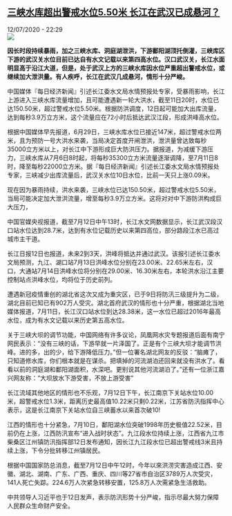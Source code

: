 <!--1594587522000-->
[三峡水库超出警戒水位5.50米  长江在武汉已成悬河？](http://www.rfi.fr//cn/%E4%B8%AD%E5%9B%BD/20200712-%E4%B8%89%E5%B3%A1%E6%B0%B4%E5%BA%93%E8%B6%85%E5%87%BA%E8%AD%A6%E6%88%92%E6%B0%B4%E4%BD%8D5-50%E7%B1%B3-%E9%95%BF%E6%B1%9F%E5%9C%A8%E6%AD%A6%E6%B1%89%E5%B7%B2%E6%88%90%E6%82%AC%E6%B2%B3)
------

<div>12/07/2020 - 22:29</div><img src="https://s.rfi.fr/media/display/3b9457f4-c47e-11ea-918a-005056a964fe/w:310/p:16x9/unnamed-1400042419688.jpg"><p><strong>因长时段持续暴雨，加之三峡水库、洞庭湖泄洪，下游鄱阳湖顶托倒灌，三峡库区下游的武汉关水位目前已达自有水文记载以来第四高水位。汉口武汉关，长江水面明显高于沿江大道，但是，处于武汉上方的三峡水库因水位严重超出警戒水位，或继续加大泄洪量。有人疾呼，长江在武汉几成悬河，情形十分严峻。</strong></p><div class="t-content__body u-clearfix"><div class="m-interstitial"></div><p>中国媒体『每日经济新闻』引述长江委水文局水情预报处专家，受暴雨影响，长江上游进入三峡水库流量增加，且可能遭遇新一轮大洪水，截至11日20时，水位已达150.50米，超过警戒水位5.50米。根据防洪调度，12日起可能加大出库流量，达到每秒3.9万立方米，这个流量应在72小时后抵达武汉江段，形成洪峰高水位。</p><p>根据中国媒体早先报道，6月29日，三峡水库水位已接近147米，超过警戒水位两米，且为预防一号大洪水来袭，当局决定首度开闸泄洪，泄洪量曾达致每秒35000立方米以上，对长江中下游形成巨大防洪压力。据报道，为减缓下游压力，三峡水库从7月6日8时起，将每秒35300立方米流量逐渐调降，至7月11日8时，降至每秒22000立方米。据『每日经济新闻』引述长江委水文局水情预报处专家，三峡减少出库流量后，武汉关水位10日水位，比前一天只上涨0.09米。</p><p>现在因为暴雨持续，洪水来袭，三峡水位已达150.50米，超过警戒水位5.50米，当局可能决定加大泄洪流量，增至每秒3.9万立方米。这将对对中下游防洪构成巨大压力，</p><p>中国官媒央视报道，截至7月12日中午13时，长江水文网数据显示，长江武汉段汉口站水位达到28.7米，达到有水位记载历史以来第四高位，部分路段江水已高过城市主干道。</p><p>长江日报12日也报道，未来2到3天，洪峰将抵达并通过武汉。该报引述长江委水文局预测，九江、湖口站7月13日洪峰水位分别在23.00米、22.65米左右，汉口，大通站7月14日洪峰水位将分别在29.00米、16.30米左右，本轮洪水沿江主要控制站点洪峰水位，均将位于历史前列。</p><p>遭遇新冠疫情重创的湖北省这次又成为重灾区，已于9日将防汛三级提升为二级，湖北目前已知已有902万人受灾。湖北首府武汉的情形也十分严重，根据湖北当地媒体报道，7月11日，长江汉口站水位到达28.38米，这一水位已超过2016年最高水位，成为有水文记载以来历史第五高水位。</p><p>关于三峡大坝的调节功能，中国网络有许多议论，凤凰网水灾专题报道后面有南宁网民表示：“没有三峡的话，下游早就一片泽国了。正是有个三峡大坝才能调节洪峰。进的多，出的少，给下游降低压力。”但一位署名湖北网友的反驳：“脑瘫了，只知道修水库，你们根本就是在谋杀。把填掉的河流湖泊还回来就没有洪水了。看看以前的洞庭湖和鄱阳湖面积，水深吧。更别说其他河流湖泊了。”还有一位浙江嘉兴网友称：“大坝放水下游受害，不放上游受害”</p><p>长江流域其他地区的情形也不乐观，7月12日下午，长江南京下关站水位10.00米，超警戒水位1.3米，距离历史最高值10.22米只剩0.22米，江苏省防汛指挥中心表示，这是长江南京下关站水位自三峡蓄水以来首次破10!</p><p>江西的情形也十分紧急，7月10日，鄱阳湖水位突破1998年历史极值22.52米，目前仍在上涨，江西防汛宣布“进入战时状态”。九江段水位持续上涨，江西省九江市柴桑区江州镇防汛指挥部12日发布通知，因长江九江段水位已超出警戒线3米且持续上涨，下令分批转移江州镇居民。</p><p>根据中国国家防总消息，截至7月12日中午12时，今年以來洪涝灾害造成江西、安徽、湖北、湖南、广东、广西、重庆、四川等27省市自治区3789万人次受灾，141人死亡失踪。224.6万人次紧急转移安置，125.8万人次需紧急生活救助。</p><p>中共领导人习近平也于12日发声，表示防汛形势十分严峻，指示尽最大努力保障人民群众生命财产安全。</p><p> </p><div class="o-self-promo o-self-promo--nl o-self-promo--hidden" data-selfpromo-newsletter></div><div class="o-self-promo o-self-promo--app o-self-promo--hidden" data-selfpromo-app></div></div>
